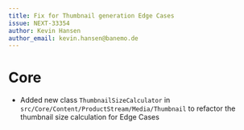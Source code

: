 ```yaml
---
title: Fix for Thumbnail generation Edge Cases
issue: NEXT-33354
author: Kevin Hansen
author_email: kevin.hansen@banemo.de
---
```

# Core
* Added new class `ThumbnailSizeCalculator` in `src/Core/Content/ProductStream/Media/Thumbnail` to refactor the thumbnail size calculation for Edge Cases

